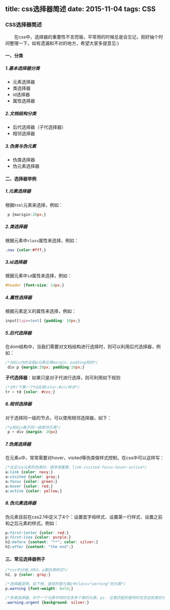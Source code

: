 title: css选择器简述
date: 2015-11-04
tags: CSS
---

### CSS选择器简述
&emsp;&emsp;在css中，选择器的重要性不言而喻，平常用的时候总是会忘记，刚好抽个时间整理一下，如有遗漏和不对的地方，希望大家多提意见:)

#### 一、分类

##### 1.基本选择器分类
- 元素选择器
- 类选择器
- id选择器
- 属性选择器

##### 2.文档结构分类
- 后代选择器（子代选择器）
- 相邻选择器

##### 3.伪类与伪元素
- 伪类选择器
- 伪元素选择器

#### 二、选择器举例
##### 1.元素选择器
根据`html`元素来选择，例如：
``` css
 p {marigin:20px;}
```
##### 2.类选择器
根据元素中`class`属性来选择，例如：
``` css
.nav {color:#fff;}
```
##### 3.id选择器
根据元素中`id`属性来选择，例如：
``` css
#header {font-size: 14px;}
```
##### 4.属性选择器
根据元素定义的属性来选择，例如：
``` css
input[type=text] {padding: 10px;}
```
##### 5.后代选择器
在dom结构中，当我们需要对文档结构进行选择时，则可以利用后代选择器，例如：
``` css
/*对div内的全部p元素应用margin、padding规则*/
 div p {margin:20px; padding:10px;}
```
**子代选择器**：如果只是对子代进行选择，则可利用如下规则
``` css
/*对tr下第一个td应用color:#ccc样式*/
tr > td {color: #ccc;}
```
##### 6.相邻选择器
对于选择同一级的节点，可以使用相邻选择器，如下：
``` css
/*p和div属于同一级相邻元素*/
 p + div {margin: 20px}
```
##### 7.伪类选择器
在元素`a`中，常常需要对hover，visited等伪类做样式控制，在css中可以这样写：
``` css
/*在定义a元素的伪类时，顺序很重要，link-visited-focus-hover-active*/
a:link {color: navy;}
a:visited {color: gray;}
a:focus {color: green;}
a:hover {color: red;}
a:active {color: yellow;}
```
##### 8.伪元素选择器
伪元素目前在css2.1中定义了4个：设置首字母样式、设置第一行样式、设置之前和之后元素的样式。例如：
``` css
p:first-letter {color: red;}
p:first-line {color: purple;}
h2:before {content: "**"; color: silver;}
h2:after {content: "the end";}
```

#### 三、常见选择器例子
``` css
/*css中分组,对h2、p都应用样式*/
h2, p {color: gray;}

/*选择器混用，如下例，查找的是元素p中class="warning"的元素*/
p.warning {font-weight: bold;}

/*多类选择器，对于一个元素中同时包含多个类的元素。ps. 注意匹配的是同时包含这些类的元素*/
.warning.urgent {background: silver;}
```
